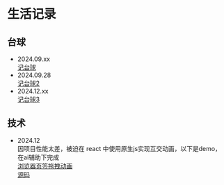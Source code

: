 # 生活记录

## 台球
* 2024.09.xx  
[记台球](https://github.com/vbbbg/record/issues/1)
* 2024.09.28  
[记台球2](https://github.com/vbbbg/record/issues/2)
* 2024.12.xx  
[记台球3](./post/台球3.md)

## 技术

* 2024.12  
因项目性能太差，被迫在 react 中使用原生js实现互交动画，以下是demo，在ai辅助下完成  
[浏览器页签拖拽动画](https://idwang.vercel.app/feature/tabs-order)  
[源码](https://github.com/vbbbg/idwang/blob/main/app/feature/tabs-order/page.tsx#L348)